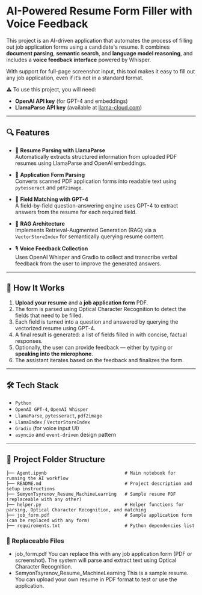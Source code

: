 # AI-Powered Resume Form Filler with Voice Feedback

This project is an AI-driven application that automates the process of filling out job application forms using a candidate's resume. It combines **document parsing**, **semantic search**, and **language model reasoning**, and includes a **voice feedback interface** powered by Whisper.

With support for full-page screenshot input, this tool makes it easy to fill out any job application, even if it’s not in a standard format.

⚠️ To use this project, you will need:

- **OpenAI API key** (for GPT-4 and embeddings)  
- **LlamaParse API key** (available at [llama-cloud.com](https://llama-cloud.com))
---

## 🔍 Features

- 📄 **Resume Parsing with LlamaParse**  
  Automatically extracts structured information from uploaded PDF resumes using LlamaParse and OpenAI embeddings.

- 📑 **Application Form Parsing**  
  Converts scanned PDF application forms into readable text using `pytesseract` and `pdf2image`.

- 💬 **Field Matching with GPT-4**  
  A field-by-field question-answering engine uses GPT-4 to extract answers from the resume for each required field.

- 🧠 **RAG Architecture**  
  Implements Retrieval-Augmented Generation (RAG) via a `VectorStoreIndex` for semantically querying resume content.

- 🎙 **Voice Feedback Collection**  
  Uses OpenAI Whisper and Gradio to collect and transcribe verbal feedback from the user to improve the generated answers.

---

## 🚀 How It Works

1. **Upload your resume** and a **job application form** PDF.
2. The form is parsed using Optical Character Recognition to detect the fields that need to be filled.
3. Each field is turned into a question and answered by querying the vectorized resume using GPT-4.
4. A final result is generated: a list of fields filled in with concise, factual responses.
5. Optionally, the user can provide feedback — either by typing or **speaking into the microphone**.
6. The assistant iterates based on the feedback and finalizes the form.

---

## 🛠 Tech Stack

- `Python`
- `OpenAI GPT-4`, `OpenAI Whisper`
- `LlamaParse`, `pytesseract`, `pdf2image`
- `LlamaIndex` / `VectorStoreIndex`
- `Gradio` (for voice input UI)
- `asyncio` and `event-driven` design pattern

---

## 📁 Project Folder Structure

```
├── Agent.ipynb                             # Main notebook for running the AI workflow
├── README.md                               # Project description and setup instructions
├── SemyonTsyrenov_Resume_MachineLearning   # Sample resume PDF (replaceable with any other)
├── helper.py                               # Helper functions for parsing, Optical Character Recognition, and matching
├── job_form.pdf                            # Sample application form (can be replaced with any form)
├── requirements.txt                        # Python dependencies list
```

### 🔄 Replaceable Files

- job_form.pdf
  You can replace this with any job application form (PDF or screenshot). The system will parse and extract text using Optical Character Recognition.
- SemyonTsyrenov_Resume_MachineLearning
  This is a sample resume. You can upload your own resume in PDF format to test or use the application.


